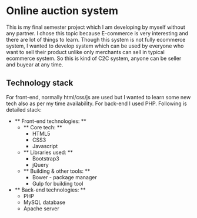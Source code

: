 # Online auction system #

This is my final semester project which I am developing by myself without any partner. 
I chose this topic because E-commerce is very interesting and there are lot of things to learn. Though this system is not fully ecommerce system, I wanted to develop system which can be used by everyone who want to sell their product unlike only merchants can sell in typical ecommerce system. So this is kind of C2C system, anyone can be seller and buyear at any time. 

## Technology stack ##
For front-end, normally html/css/js are used but I wanted to learn some new tech also as per my time availability. For back-end I used PHP. Following is detailed stack:

- ** Front-end technologies: **
    - ** Core tech: **
        - HTML5
        - CSS3
        - Javascript
    - ** Libraries used: **
        - Bootstrap3
        - jQuery
    - ** Building & other tools: **
        - Bower - package manager
        - Gulp for building tool
- ** Back-end technologies: **
    - PHP
    - MySQL database
    - Apache server